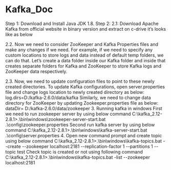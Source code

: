 # Kafka_Doc

Step 1: Download and Install Java JDK 1.8.
Step 2:
2.1:  Download Apache Kafka from official website in binary version and extract on c-drive it’s looks like as below
 
2.2. Now we need to consider ZooKeeper and Kafka Properties files and make any changes if we need. For example, if we need to specify any custom locations to store logs and data instead of default temp folders, we can do that. Let’s create a data folder inside our Kafka folder and inside that creates separate folders for Kafka and ZooKeeper to store Kafka logs and ZooKeeper data respectively. 
 
2.3. Now, we need to update configuration files to point to these newly created directories. To update Kafka configurations, open server.properties file and change logs location to newly created directory as below:
log.dirs=D:/kafka-2.6.0/data/kafka
Similarly, we need to change data directory for ZooKeeper by updating Zookeeper.properties file as below:
dataDir= D:/kafka-2.6.0/data/zookeeper
3. Running kafka in windows
First we need to run zookeeper server by using below command
C:\kafka_2.12-2.8.1>.\bin\windows\zookeeper-server-start.bat .\config\zookeeper.properties
Second run kafka server by using below command
C:\kafka_2.12-2.8.1>.\bin\windows\kafka-server-start.bat .\config\server.properties
4. Open new command prompt and create topic using below command
C:\kafka_2.12-2.8.1>.\bin\windows\kafka-topics.bat --create --zookeeper localhost:2181 --replication-factor 1 --partitions 1 --topic test
Check topic is created or not using following command
C:\kafka_2.12-2.8.1>.\bin\windows\kafka-topics.bat -list --zookeeper localhost:2181
